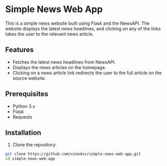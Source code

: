 # Simple News Web App

This is a simple news website built using Flask and the NewsAPI. The website displays the latest news headlines, and clicking on any of the links takes the user to the relevant news article.

## Features

- Fetches the latest news headlines from NewsAPI.
- Displays the news articles on the homepage.
- Clicking on a news article link redirects the user to the full article on the source website.

## Prerequisites

- Python 3.x
- Flask
- Requests

## Installation

1. Clone the repository:

```bash
git clone https://github.com/vinodvv/simple-news-web-app.git
cd simple-news-web-app
